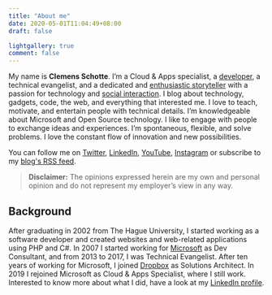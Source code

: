 ```yaml
---
title: "About me"
date: 2020-05-01T11:04:49+08:00
draft: false

lightgallery: true
comment: false
---
```


My name is **Clemens Schotte**. I’m a Cloud & Apps specialist, a [developer](https://github.com/cschotte), a technical evangelist, and a dedicated and [enthusiastic storyteller](https://clemens.ms/) with a passion for technology and [social interaction](https://twitter.com/cschotte). I blog about technology, gadgets, code, the web, and everything that interested me. I love to teach, motivate, and entertain people with technical details. I’m knowledgeable about Microsoft and Open Source technology. I like to engage with people to exchange ideas and experiences. I’m spontaneous, flexible, and solve problems. I love the constant flow of innovation and new possibilities.

You can follow me on [Twitter](https://twitter.com/cschotte), [LinkedIn](https://www.linkedin.com/in/cschotte/), [YouTube](https://www.youtube.com/user/clemensschotte), [Instagram](https://www.instagram.com/clemens_schotte/) or subscribe to my [blog's RSS feed](/index.xml).

> **Disclaimer:** The opinions expressed herein are my own and personal opinion and do not represent my employer’s view in any way.

## Background

After graduating in 2002 from The Hague University, I started working as a software developer and created websites and web-related applications using PHP and C#. In 2007 I started working for [Microsoft](https://www.microsoft.com/) as Dev Consultant, and from 2013 to 2017, I was Technical Evangelist. After ten years of working for Microsoft, I joined [Dropbox](https://www.dropbox.com/) as Solutions Architect. In 2019 I rejoined Microsoft as Cloud & Apps Specialist, where I still work. Interested to know more about what I did, have a look at my [LinkedIn profile](https://www.linkedin.com/in/cschotte/).